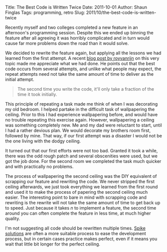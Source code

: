 Title: The Best Code is Written Twice
Date: 2011-10-01
Author: Shaun Finglas
Tags: programming, retro
Slug: 2011/10/the-best-code-is-written-twice

Recently myself and two colleges completed a new feature in an
afternoon's programming session. Despite this we ended up binning the
feature after all agreeing it was horribly complicated and in turn would
cause far more problems down the road than it would solve.

We decided to rewrite the feature again, but applying all the lessons we
had learned from the first attempt. A recent [blog post by
royvanrijn](http://www.redcode.nl/blog/2011/10/great-code-is-written-twice-or-more/)
on this very topic made me appreciate what we had done. He points out
that the best code occurs from several attempts, and unlike what people
may expect, the repeat attempts need not take the same amount of time to
deliver as the initial attempt.

> The second time you write the code, it'll only take a fraction of the
> time it took initially.

This principle of repeating a task made me think of when I was
decorating my old bedroom. I helped partake in the difficult task of
wallpapering the ceiling. Prior to this I had experience wallpapering
before, and would have no trouble repeating this exercise again.
However, wallpapering a ceiling was something completely new. Me and my
dad were reluctant to start, until I had a rather devious plan. We would
decorate my brothers room first, followed by mine. That way, if our
first attempt was a disaster I would not be the one living with the
dodgy ceiling.

It turned out that our first efforts were not too bad. Granted it took a
while, there was the odd rough patch and several obscenities were used,
but we got the job done. For the second room we completed the task much
quicker and with practically no problems.

The process of wallpapering the second ceiling was the DIY equivalent of
scrapping our feature and rewriting the code. We never stripped the
first ceiling afterwards, we just took everything we learned from the
first round and used it to make the process of papering the second
ceiling much easier. The interesting point to bare in mind with
scrapping code and rewriting is the rewrite will not take the same
amount of time to get back up to speed. Just because it takes *n* to
implement a feature, the second time around you can often complete the
feature in less time, at much higher quality.

I'm not suggesting all code should be rewritten multiple times. [Spike
solutions](http://www.extremeprogramming.org/rules/spike.html) are often
a more suitable process to ease the development process, but in certain
cases practice makes perfect, even if it means you wait that little bit
longer for the perfect ceiling.